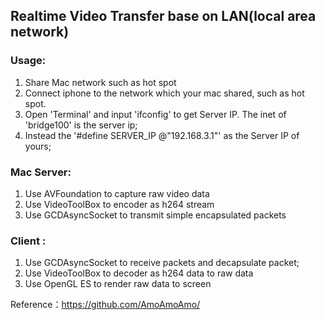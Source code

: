 
## Realtime Video Transfer base on LAN(local area network)

### Usage:
1. Share Mac network such as hot spot
2. Connect iphone to the network which your mac shared, such as hot spot.
3. Open 'Terminal' and input 'ifconfig' to get Server IP.  The inet of 'bridge100' is the server ip;
4. Instead the '#define SERVER_IP @"192.168.3.1"' as the Server IP of yours;


### Mac Server:
1. Use AVFoundation to capture raw video data
2. Use VideoToolBox to encoder as h264 stream
3. Use GCDAsyncSocket to transmit simple encapsulated packets 

### Client :
1. Use GCDAsyncSocket to receive packets and decapsulate packet; 
2. Use VideoToolBox to decoder as h264 data to raw data
3. Use  OpenGL ES to render raw data to screen

 Reference：https://github.com/AmoAmoAmo/
